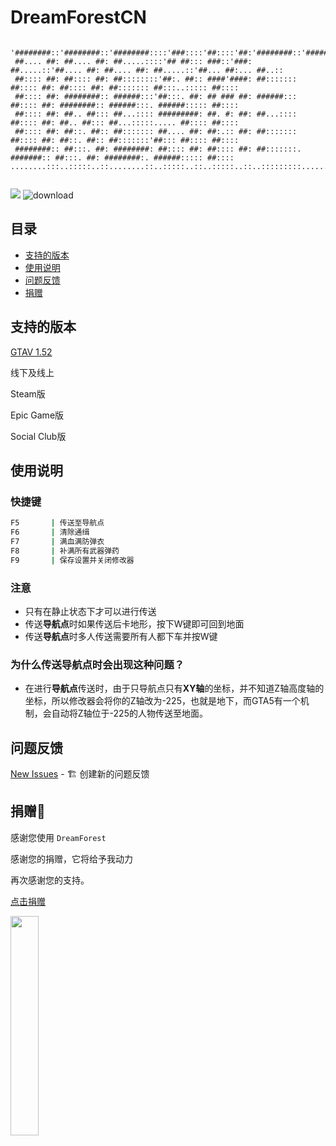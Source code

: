 # DreamForestCN
```

'########::'########::'########::::'###::::'##::::'##:'########::'#######::'########::'########::'######::'########:
 ##.... ##: ##.... ##: ##.....::::'## ##::: ###::'###: ##.....::'##.... ##: ##.... ##: ##.....::'##... ##:... ##..::
 ##:::: ##: ##:::: ##: ##::::::::'##:. ##:: ####'####: ##::::::: ##:::: ##: ##:::: ##: ##::::::: ##:::..::::: ##::::
 ##:::: ##: ########:: ######:::'##:::. ##: ## ### ##: ######::: ##:::: ##: ########:: ######:::. ######::::: ##::::
 ##:::: ##: ##.. ##::: ##...:::: #########: ##. #: ##: ##...:::: ##:::: ##: ##.. ##::: ##...:::::..... ##:::: ##::::
 ##:::: ##: ##::. ##:: ##::::::: ##.... ##: ##:.:: ##: ##::::::: ##:::: ##: ##::. ##:: ##:::::::'##::: ##:::: ##::::
 ########:: ##:::. ##: ########: ##:::: ##: ##:::: ##: ##:::::::. #######:: ##:::. ##: ########:. ######::::: ##::::
........:::..:::::..::........::..:::::..::..:::::..::..:::::::::.......:::..:::::..::........:::......::::::..:::::
                                                                                              
```
[![](https://img.shields.io/badge/Powerd%20By-DreamForest-brightgreen)](https://github.com/sub1to/subVersion_GTAO_Hack)
![download](https://img.shields.io/github/downloads/DreamForestGTA5/DreamForest-GTA5-OL/total)


## 目录

- [支持的版本](#支持的版本)
- [使用说明](#使用说明)
- [问题反馈](#问题反馈)
- [捐赠](#捐赠)

## 支持的版本
[GTAV 1.52](https://www.rockstargames.com/zh/games/info/V)

线下及线上

Steam版

Epic Game版

Social Club版

## 使用说明
### 快捷键
```sh
F5       | 传送至导航点
F6       | 清除通缉
F7       | 满血满防弹衣
F8       | 补满所有武器弹药
F9       | 保存设置并关闭修改器
```

### 注意
- 只有在静止状态下才可以进行传送
- 传送**导航点**时如果传送后卡地形，按下W键即可回到地面
- 传送**导航点**时多人传送需要所有人都下车并按W键
### 为什么传送导航点时会出现这种问题？
- 在进行**导航点**传送时，由于只导航点只有**XY轴**的坐标，并不知道Z轴高度轴的坐标，所以修改器会将你的Z轴改为-225，也就是地下，而GTA5有一个机制，会自动将Z轴位于-225的人物传送至地面。

## 问题反馈
[New Issues](https://github.com/DreamForestGTA5/DreamForest-GTA5-OL/issues/new) - 🏗 创建新的问题反馈


## 捐赠🧧
感谢您使用 `DreamForest` 

感谢您的捐赠，它将给予我动力

再次感谢您的支持。

[点击捐赠](https://github.com/DreamForestGTA5/DreamForest-GTA5-OL/tree/main/Donate/)

<img src="https://github.com/DreamForestGTA5/DreamForest-GTA5-OL/tree/main/Donate/WeChat.png" width="30%" height="30%"/>
